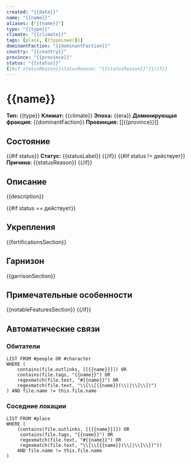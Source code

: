 ```yaml
---
created: "{{date}}"
name: "{{name}}"
aliases: ["{{name}}"]
type: "{{type}}"
climate: "{{climate}}"
tags: [place, {{typeLower}}]
dominantFaction: "{{dominantFaction}}"
country: "{{country}}"
province: "{{province}}"
status: "{{status}}"
{{#if statusReason}}statusReason: "{{statusReason}}"{{/if}}
---
```


# {{name}}

**Тип:** {{type}}
**Климат:** {{climate}}
**Эпоха:** {{era}}
**Доминирующая фракция:** {{dominantFaction}}
**Провинция:** [[{{province}}]]

## Состояние

{{#if status}}
**Статус:** {{statusLabel}}
{{/if}}
{{#if status != действует}}
**Причина:** {{statusReason}}
{{/if}}

## Описание
{{description}}

{{#if status == действует}}
## Укрепления
{{fortificationsSection}}

## Гарнизон
{{garrisonSection}}

## Примечательные особенности
{{notableFeaturesSection}}
{{/if}}

## Автоматические связи
### Обитатели
```dataview
LIST FROM #people OR #character
WHERE (
    contains(file.outlinks, [[{{name}}]]) OR
    contains(file.tags, "{{name}}") OR
    regexmatch(file.text, "#{{name}}") OR
    regexmatch(file.text, "\\[\\[{{name}}(\\||\\]\\])")
) AND file.name != this.file.name
```

### Соседние локации
```dataview
LIST FROM #place
WHERE (
    (contains(file.outlinks, [[{{name}}]]) OR
     contains(file.tags, "{{name}}") OR
     regexmatch(file.text, "#{{name}}") OR
     regexmatch(file.text, "\\[\\[{{name}}(\\||\\]\\])"))
    AND file.name != this.file.name
)
``` 